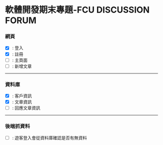 # 軟體開發期末專題-FCU DISCUSSION FORUM

### 網頁
  - [x] : 登入
  - [x] : 註冊
  - [ ] : 主頁面
  - [ ] : 新增文章
--------------------------------------------------
### 資料庫
  - [x] : 客戶資訊
  - [x] : 文章資訊
  - [ ] : 回應文章資訊
--------------------------------------------------
### 後端抓資料
- [ ] : 遊客登入會從資料庫確認是否有無資料
